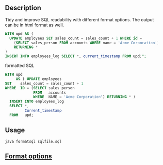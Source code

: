 ## Description
Tidy and improve SQL readability with different format options. 
The output can be in html format as well.

```sql
WITH upd AS (
  UPDATE employees SET sales_count = sales_count + 1 WHERE id =
    (SELECT sales_person FROM accounts WHERE name = 'Acme Corporation')
    RETURNING * 
)
INSERT INTO employees_log SELECT *, current_timestamp FROM upd;";
```

formatted SQL
```sql
WITH upd
     AS ( UPDATE employees
SET    sales_count = sales_count + 1
WHERE  ID = (SELECT sales_person
             FROM   accounts
             WHERE  NAME = 'Acme Corporation') RETURNING * ) 
  INSERT INTO employees_log
  SELECT *,
         Current_timestamp
  FROM   upd;
```

## Usage
`java formatsql sqlfile.sql`

## [Format options](formatoptions.md)
 